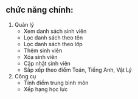 ## chức năng chính:
1. Quản lý
    - Xem danh sách sinh viên
    - Lọc danh sách theo tên
    - Lọc danh sách theo lớp
    - Thêm sinh viên
    - Xóa sinh viên
    - Cập nhật sinh viên
    - Sắp xếp theo điểm Toán, Tiếng Anh, Vật Lý
2. Công cụ     
    - Tính điểm trung bình môn
    - Xếp hạng học lực